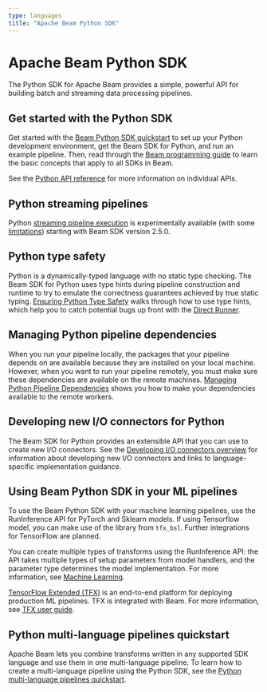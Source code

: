 ```yaml
---
type: languages
title: "Apache Beam Python SDK"
---
```

<!--
Licensed under the Apache License, Version 2.0 (the "License");
you may not use this file except in compliance with the License.
You may obtain a copy of the License at

http://www.apache.org/licenses/LICENSE-2.0

Unless required by applicable law or agreed to in writing, software
distributed under the License is distributed on an "AS IS" BASIS,
WITHOUT WARRANTIES OR CONDITIONS OF ANY KIND, either express or implied.
See the License for the specific language governing permissions and
limitations under the License.
-->
# Apache Beam Python SDK

The Python SDK for Apache Beam provides a simple, powerful API for building batch and streaming data processing pipelines.

## Get started with the Python SDK

Get started with the [Beam Python SDK quickstart](/get-started/quickstart-py) to set up your Python development environment, get the Beam SDK for Python, and run an example pipeline. Then, read through the [Beam programming guide](/documentation/programming-guide) to learn the basic concepts that apply to all SDKs in Beam.

See the [Python API reference](https://beam.apache.org/releases/pydoc/) for more information on individual APIs.

## Python streaming pipelines

Python [streaming pipeline execution](/documentation/sdks/python-streaming)
is experimentally available (with some [limitations](/documentation/sdks/python-streaming/#unsupported-features))
starting with Beam SDK version 2.5.0.

## Python type safety

Python is a dynamically-typed language with no static type checking. The Beam SDK for Python uses type hints during pipeline construction and runtime to try to emulate the correctness guarantees achieved by true static typing. [Ensuring Python Type Safety](/documentation/sdks/python-type-safety) walks through how to use type hints, which help you to catch potential bugs up front with the [Direct Runner](/documentation/runners/direct/).

## Managing Python pipeline dependencies

When you run your pipeline locally, the packages that your pipeline depends on are available because they are installed on your local machine. However, when you want to run your pipeline remotely, you must make sure these dependencies are available on the remote machines. [Managing Python Pipeline Dependencies](/documentation/sdks/python-pipeline-dependencies) shows you how to make your dependencies available to the remote workers.

## Developing new I/O connectors for Python

The Beam SDK for Python provides an extensible API that you can use to create
new I/O connectors. See the [Developing I/O connectors overview](/documentation/io/developing-io-overview)
for information about developing new I/O connectors and links to
language-specific implementation guidance.

## Using Beam Python SDK in your ML pipelines

To use the Beam Python SDK with your machine learning pipelines, use the RunInference API for PyTorch and Sklearn models. If using Tensorflow model, you can make use of the library from `tfx_bsl`. Further integrations for TensorFlow are planned.

You can create multiple types of transforms using the RunInference API: the API takes multiple types of setup parameters from model handlers, and the parameter type determines the model implementation. For more information,
see [Machine Learning](/documentation/sdks/python-machine-learning).

[TensorFlow Extended (TFX)](https://www.tensorflow.org/tfx) is an end-to-end platform for deploying production ML pipelines. TFX is integrated with Beam. For more information, see [TFX user guide](https://www.tensorflow.org/tfx/guide).

## Python multi-language pipelines quickstart

Apache Beam lets you combine transforms written in any supported SDK language and use them in one multi-language pipeline. To learn how to create a multi-language pipeline using the Python SDK, see the [Python multi-language pipelines quickstart](/documentation/sdks/python-multi-language-pipelines).
